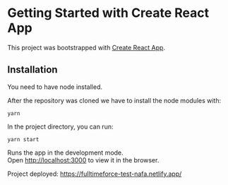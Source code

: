 # Getting Started with Create React App

This project was bootstrapped with [Create React App](https://github.com/facebook/create-react-app).

## Installation

You need to have node installed.

After the repository was cloned we have to install the node modules with:

`yarn`

In the project directory, you can run:

`yarn start`

Runs the app in the development mode.\
Open [http://localhost:3000](http://localhost:3000) to view it in the browser.

Project deployed: https://fulltimeforce-test-nafa.netlify.app/
